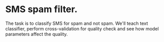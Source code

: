 # SMS spam filter.

The task is to classify SMS for spam and not spam. We'll teach text classifier, perform cross-validation for quality check and see how model parameters affect the quality.
